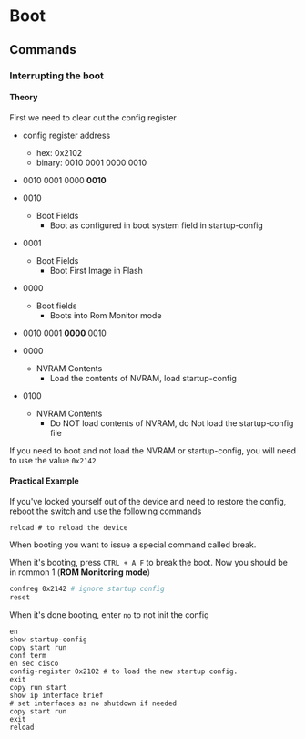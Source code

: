 # Boot

## Commands
### Interrupting the boot

#### Theory
First we need to clear out the config register
* config register address
	* hex: 0x2102
	* binary: 0010 0001 0000 0010


* 0010 0001 0000 **0010**
* 0010
	* Boot Fields
		* Boot as configured in boot system field in startup-config
* 0001
	* Boot Fields
		* Boot First Image in Flash
* 0000
	* Boot fields
		* Boots into Rom Monitor mode

* 0010 0001 **0000** 0010
* 0000
	* NVRAM Contents
		* Load the contents of NVRAM, load startup-config
* 0100
	* NVRAM Contents
		* Do NOT load contents of NVRAM, do Not load the startup-config file

If you need to boot and not load the NVRAM or startup-config, you will need to use the value ``0x2142``


#### Practical Example
If you've locked yourself out of the device and need to restore the config, reboot the switch and use the following commands
```
reload # to reload the device
```
When booting you want to issue a special command called break.

When it's booting, press ``CTRL + A F`` to break the boot.
Now you should be in rommon 1 (**ROM Monitoring mode**)

```bash
confreg 0x2142 # ignore startup config
reset
```

When it's done booting, enter ``no`` to not init the config
```
en
show startup-config
copy start run
conf term
en sec cisco
config-register 0x2102 # to load the new startup config.
exit
copy run start
show ip interface brief
# set interfaces as no shutdown if needed
copy start run
exit 
reload 
```

